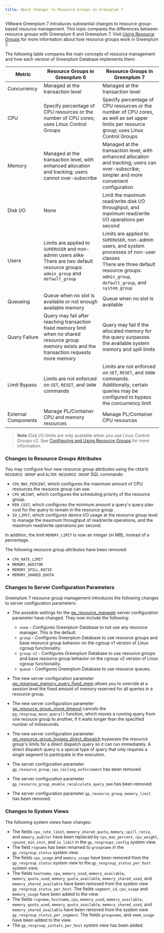 ```yaml
---
title: About Changes to Resource Groups in Greenplum 7
---
```


VMware Greenplum 7 introduces substantial changes to resource group-based resource management. This topic compares the differences between resource groups with Greenplum 6 and Greenplum 7. Visit [Using Resource Groups](workload_mgmt_resgroups.html) for more information about how resource groups work in Greenplum 7.

The following table compares the main concepts of resource management and how each version of Greenplum Database implements them:

|Metric|Resource Groups in Greenplum 6|Resource Groups in Greenplum 7|
|------|---------------|---------------|
|Concurrency|Managed at the transaction level|Managed at the transaction level|
|CPU|Specify percentage of CPU resources or the number of CPU cores; uses Linux Control Groups|Specify percentage of CPU resources or the number of CPU cores, as well as set upper limits per resource group; uses Linux Control Groups|
|Memory|Managed at the transaction level, with enhanced allocation and tracking; users cannot over-subscribe|Managed at the transaction level, with enhanced allocation and tracking; users can over-subscribe; simpler and more convenient configuration|
|Disk I/O|None|Limit the maximum read/write disk I/O throughput, and maximum read/write I/O operations per second|
|Users|Limits are applied to `SUPERUSER` and non-admin users alike<br>There are two default resource groups: `admin_group` and `default_group`|Limits are applied to `SUPERUSER`, non-admin users, and system processes of non-user classes<br>There are three default resource groups: `admin_group`, `default_group`, and `system_group`|
|Queueing|Queue when no slot is available or not enough available memory|Queue when no slot is available|
|Query Failure|Query may fail after reaching transaction fixed memory limit when no shared resource group memory exists and the transaction requests more memory|Query may fail if the allocated memory for the query surpasses the available system memory and spill limits|
|Limit Bypass|Limits are not enforced on `SET`, `RESET`, and `SHOW` commands|Limits are not enforced on `SET`, `RESET`, and `SHOW` commands. Additionally, certain queries may be configured to bypass the concurrency limit|
|External Components|Manage PL/Container CPU and memory resources|Manage PL/Container CPU resources|

> **Note** Disk I/O limits are only available when you use Linux Control Groups v2. See [Configuring and Using Resource Groups](workload_mgmt_resgroups.html#topic71717999) for more information.

### <a id="attributes"></a>Changes to Resource Groups Attributes

You may configure four new resource group attributes using the `CREATE RESOURCE GROUP` and `ALTER RESOURCE GROUP` SQL commands:
- `CPU_MAX_PERCENT`, which configures the maximum amount of CPU resources the resource group can use.
- `CPU_WEIGHT`, which configures the scheduling priority of the resource group.
- `MIN_COST`, which configures the minimum amount a query's query plan cost for the query to remain in the resource group.
- `IO_LIMIT`, which configures device I/O usage at the resource group level to manage the maximum throughput of read/write operations, and the maximum read/write operations per second. 

In addition, the limit `MEMORY_LIMIT` is now an integer (in MB), instead of a percentage.

The following resource group attributes have been removed:
- `CPU_RATE_LIMIT`
- `MEMORY_AUDITOR`
- `MEMORY_SPILL_RATIO`
- `MEMORY_SHARED_QUOTA`

### <a id="gucs"></a>Changes to Server Configuration Parameters

Greenplum 7 resource group management introduces the following changes to server configuration parameters:

- The possible settings for the [gp_resource_manager](../ref_guide/config_params/guc-list.html#gp_resource_manager) server configuration parameter have changed. They now include the following:
    - `none` - Configures Greenplum Database to not use any resource manager. This is the default.
    - `group` - Configures Greenplum Database to use resource groups and base resource group behavior on the cgroup v1 version of Linux cgroup functionality.
    - `group-v2` - Configures Greenplum Database to use resource groups and base resource group behavior on the cgroup v2 version of Linux cgroup functionality.
    - `queue` - Configures Greenplum Database to use resource queues.

- The new server configuration parameter [gp_resgroup_memory_query_fixed_mem](../ref_guide/config_params/guc-list.html#gp_resgroup_memory_query_fixed_mem) allows you to override at a session level the fixed amount of memory reserved for all queries in a resource group.

- The new server configuration parameter [gp_resource_group_move_timeout](../ref_guide/config_params/guc-list.html#gp_resource_group_move_timeout) cancels the `pg_resgroup_move_query()` function, which moves a running query from one resouce group to another, if it waits longer than the specified number of miliseconds.

- The new server configuration parameter [gp_resource_group_bypass_direct_dispatch](../ref_guide/config_params/guc-list.html#gp_resource_group_bypass_direct_dispatch) bypasses the resource group's limits for a direct dispatch query so it can run immediately. A direct dispatch query is a special type of query that only requires a single segment to participate in the execution.

- The server configuration parameter `gp_resource_group_cpu_ceiling_enforcement` has been removed.

- The server configuration parameter `gp_resource_group_enable_recalculate_query_mem` has been removed.

- The server configuration parameter `gp_resource_group_memory_limit` has been removed.

### <a id="views"></a>Changes to System Views

The following system views have changes:

- The fields `cpu_rate_limit`, `memory_shared_quota`, `memory_spill_ratio`, and `memory_auditor` have been replaced by `cpu_max_percent`, `cpu_weight`, `cpuset`, `min_cost`, and `io_limit` in the `gp_resgroups_config` system view.
- The field `rsgname` has been renamed to `groupname` in the `gp_resgroup_status` system view. 
- The fields `cpu_usage` and `memory_usage` have been removed from the `gp_resgroup_status` system view to the `gp_resgroup_status_per_host` system view.
- The fields `hostname`, `cpu`, `memory_used`, `memory_available`, `memory_quota_used`, `memory_quota_available`, `memory_shared_used`, and `memory_shared_available` have been removed from the system view `gp_resgroup_status_per_host`. The fields `segment_id`, `cpu_usage` and `memory_usage` have been added to the view.
- The fields `rsgname`, `hostname`, `cpu`, `memory_used`, `memory_available`, `memory_quota_used`, `memory_quota_available`, `memory_shared_used`, and `memory_shared_available` have been removed from the system view `gp_resgroup_status_per_segment`. The fields `groupname`, and `vmem_usage` have been added to the view.
- The `gp_resgroup_iostats_per_host` system view has been added.
